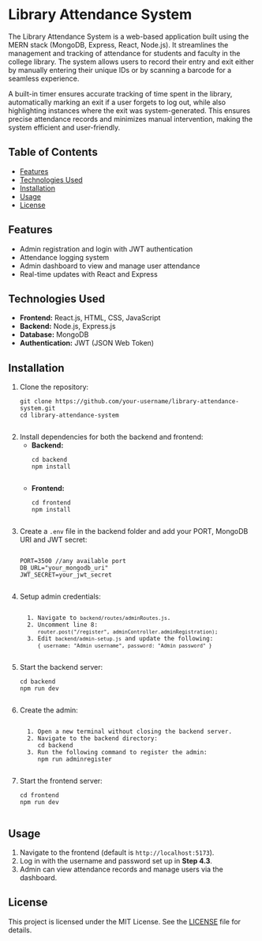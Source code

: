 <h1>Library Attendance System</h1>

<p>The Library Attendance System is a web-based application built using the MERN stack (MongoDB, Express, React, Node.js). It streamlines the management and tracking of attendance for students and faculty in the college library. The system allows users to record their entry and exit either by manually entering their unique IDs or by scanning a barcode for a seamless experience.

A built-in timer ensures accurate tracking of time spent in the library, automatically marking an exit if a user forgets to log out, while also highlighting instances where the exit was system-generated. This ensures precise attendance records and minimizes manual intervention, making the system efficient and user-friendly.

</p>

<h2>Table of Contents</h2>
<ul>
  <li><a href="#features">Features</a></li>
  <li><a href="#technologies-used">Technologies Used</a></li>
  <li><a href="#installation">Installation</a></li>
  <li><a href="#usage">Usage</a></li>
  <li><a href="#license">License</a></li>
</ul>

<h2 id="features">Features</h2>
<ul>
  <li>Admin registration and login with JWT authentication</li>
  <li>Attendance logging system</li>
  <li>Admin dashboard to view and manage user attendance</li>
  <li>Real-time updates with React and Express</li>
</ul>

<h2 id="technologies-used">Technologies Used</h2>
<ul>
  <li><strong>Frontend:</strong> React.js, HTML, CSS, JavaScript</li>
  <li><strong>Backend:</strong> Node.js, Express.js</li>
  <li><strong>Database:</strong> MongoDB</li>
  <li><strong>Authentication:</strong> JWT (JSON Web Token)</li>
</ul>

<h2 id="installation">Installation</h2>
<ol>
  <li>Clone the repository:
    <pre><code>git clone https://github.com/your-username/library-attendance-system.git
cd library-attendance-system
    </code></pre>
  </li>
  
  <li>Install dependencies for both the backend and frontend:
    <ul>
      <li><strong>Backend:</strong>
        <pre><code>cd backend
npm install
        </code></pre>
      </li>
      <li><strong>Frontend:</strong>
        <pre><code>cd frontend
npm install
        </code></pre>
      </li>
    </ul>
  </li>

  <li>Create a <code>.env</code> file in the backend folder and add your PORT, MongoDB URI and JWT secret:
    <pre><code>
PORT=3500 //any available port
DB_URL="your_mongodb_uri"
JWT_SECRET=your_jwt_secret
    </code></pre>
  </li>
<li>Setup admin credentials:
  <pre><code> 
  1. Navigate to <code>backend/routes/adminRoutes.js</code>.
  2. Uncomment line 8: 
     <code>router.post("/register", adminController.adminRegistration);</code>
  3. Edit <code>backend/admin-setup.js</code> and update the following:
     <code>{ username: "Admin username", password: "Admin password" }</code>
  </code></pre>
</li>

  <li>Start the backend server:
    <pre><code>cd backend
npm run dev
    </code></pre>
  </li>
  <li>Create the admin:
  <pre><code>
  1. Open a new terminal without closing the backend server.
  2. Navigate to the backend directory:
     cd backend
  3. Run the following command to register the admin:
     npm run adminregister
  </code></pre>
</li>

  <li>Start the frontend server:
    <pre><code>cd frontend
npm run dev
    </code></pre>
  </li>
</ol>

<h2 id="usage">Usage</h2>
<ol>
  <li>Navigate to the frontend (default is <code>http://localhost:5173</code>).</li>
  <li>Log in with the username and password set up in <strong>Step 4.3</strong>.</li>

  <li>Admin can view attendance records and manage users via the dashboard.</li>
</ol>


<h2 id="license">License</h2>
<p>This project is licensed under the MIT License. See the <a href="LICENSE">LICENSE</a> file for details.</p>
